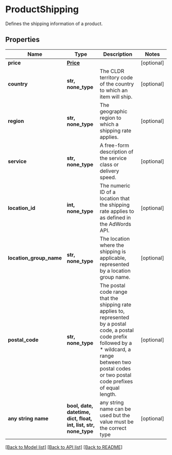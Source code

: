 # ProductShipping

Defines the shipping information of a product.

## Properties
Name | Type | Description | Notes
------------ | ------------- | ------------- | -------------
**price** | [**Price**](Price.md) |  | [optional] 
**country** | **str, none_type** | The CLDR territory code of the country to which an item will ship. | [optional] 
**region** | **str, none_type** | The geographic region to which a shipping rate applies. | [optional] 
**service** | **str, none_type** | A free-form description of the service class or delivery speed. | [optional] 
**location_id** | **int, none_type** | The numeric ID of a location that the shipping rate applies to as defined in the AdWords API. | [optional] 
**location_group_name** | **str, none_type** | The location where the shipping is applicable, represented by a location group name. | [optional] 
**postal_code** | **str, none_type** | The postal code range that the shipping rate applies to, represented by a postal code, a postal code prefix followed by a * wildcard, a range between two postal codes or two postal code prefixes of equal length. | [optional] 
**any string name** | **bool, date, datetime, dict, float, int, list, str, none_type** | any string name can be used but the value must be the correct type | [optional]

[[Back to Model list]](../README.md#documentation-for-models) [[Back to API list]](../README.md#documentation-for-api-endpoints) [[Back to README]](../README.md)


